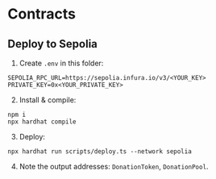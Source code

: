 # Contracts

## Deploy to Sepolia
1) Create `.env` in this folder:
```
SEPOLIA_RPC_URL=https://sepolia.infura.io/v3/<YOUR_KEY>
PRIVATE_KEY=0x<YOUR_PRIVATE_KEY>
```
2) Install & compile:
```
npm i
npx hardhat compile
```
3) Deploy:
```
npx hardhat run scripts/deploy.ts --network sepolia
```
4) Note the output addresses: `DonationToken`, `DonationPool`.


